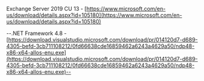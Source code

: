 Exchange Server 2019 CU 13 - [https://www.microsoft.com/en-us/download/details.aspx?id=105180](https://www.microsoft.com/en-us/download/details.aspx?id=105180)

--.NET Framework 4.8 - [https://download.visualstudio.microsoft.com/download/pr/014120d7-d689-4305-befd-3cb711108212/0fd66638cde16859462a6243a4629a50/ndp48-x86-x64-allos-enu.exe](https://download.visualstudio.microsoft.com/download/pr/014120d7-d689-4305-befd-3cb711108212/0fd66638cde16859462a6243a4629a50/ndp48-x86-x64-allos-enu.exe)--
